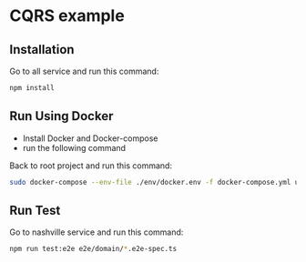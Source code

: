 # CQRS example

## Installation

Go to all service and run this command:

```bash
npm install
```

## Run Using Docker

- Install Docker and Docker-compose
- run the following command

Back to root project and run this command:

```bash
sudo docker-compose --env-file ./env/docker.env -f docker-compose.yml up --build
```

## Run Test

Go to nashville service and run this command:

```bash
npm run test:e2e e2e/domain/*.e2e-spec.ts
```
